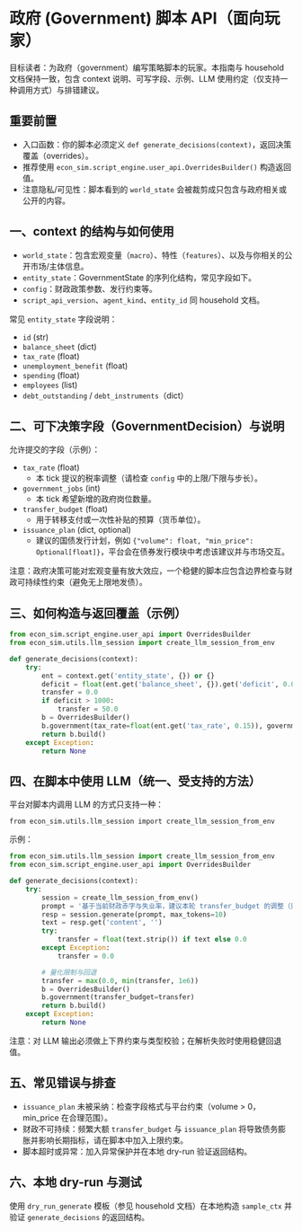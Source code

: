 
# 政府 (Government) 脚本 API（面向玩家）

目标读者：为政府（government）编写策略脚本的玩家。本指南与 household 文档保持一致，包含 context 说明、可写字段、示例、LLM 使用约定（仅支持一种调用方式）与排错建议。

## 重要前置
- 入口函数：你的脚本必须定义 `def generate_decisions(context)`，返回决策覆盖（overrides）。
- 推荐使用 `econ_sim.script_engine.user_api.OverridesBuilder()` 构造返回值。
- 注意隐私/可见性：脚本看到的 `world_state` 会被裁剪成只包含与政府相关或公开的内容。

## 一、context 的结构与如何使用

- `world_state`：包含宏观变量（`macro`）、特性（`features`）、以及与你相关的公开市场/主体信息。
- `entity_state`：GovernmentState 的序列化结构，常见字段如下。
- `config`：财政政策参数、发行约束等。
- `script_api_version`、`agent_kind`、`entity_id` 同 household 文档。

常见 `entity_state` 字段说明：

- `id` (str)
- `balance_sheet` (dict)
- `tax_rate` (float)
- `unemployment_benefit` (float)
- `spending` (float)
- `employees` (list)
- `debt_outstanding` / `debt_instruments`（dict）

## 二、可下决策字段（GovernmentDecision）与说明

允许提交的字段（示例）：

- `tax_rate` (float)
  - 本 tick 提议的税率调整（请检查 `config` 中的上限/下限与步长）。
- `government_jobs` (int)
  - 本 tick 希望新增的政府岗位数量。
- `transfer_budget` (float)
  - 用于转移支付或一次性补贴的预算（货币单位）。
- `issuance_plan` (dict, optional)
  - 建议的国债发行计划，例如 `{"volume": float, "min_price": Optional[float]}`，平台会在债券发行模块中考虑该建议并与市场交互。

注意：政府决策可能对宏观变量有放大效应，一个稳健的脚本应包含边界检查与财政可持续性约束（避免无上限地发债）。

## 三、如何构造与返回覆盖（示例）

```python
from econ_sim.script_engine.user_api import OverridesBuilder
from econ_sim.utils.llm_session import create_llm_session_from_env

def generate_decisions(context):
    try:
        ent = context.get('entity_state', {}) or {}
        deficit = float(ent.get('balance_sheet', {}).get('deficit', 0.0))
        transfer = 0.0
        if deficit > 1000:
            transfer = 50.0
        b = OverridesBuilder()
        b.government(tax_rate=float(ent.get('tax_rate', 0.15)), government_jobs=1, transfer_budget=transfer)
        return b.build()
    except Exception:
        return None
```

## 四、在脚本中使用 LLM（统一、受支持的方法）

平台对脚本内调用 LLM 的方式只支持一种：

    from econ_sim.utils.llm_session import create_llm_session_from_env

示例：

```python
from econ_sim.utils.llm_session import create_llm_session_from_env
from econ_sim.script_engine.user_api import OverridesBuilder

def generate_decisions(context):
    try:
        session = create_llm_session_from_env()
        prompt = '基于当前财政赤字与失业率，建议本轮 transfer_budget 的调整（只返回数字）'
        resp = session.generate(prompt, max_tokens=10)
        text = resp.get('content', '')
        try:
            transfer = float(text.strip()) if text else 0.0
        except Exception:
            transfer = 0.0

        # 量化限制与回退
        transfer = max(0.0, min(transfer, 1e6))
        b = OverridesBuilder()
        b.government(transfer_budget=transfer)
        return b.build()
    except Exception:
        return None
```

注意：对 LLM 输出必须做上下界约束与类型校验；在解析失败时使用稳健回退值。

## 五、常见错误与排查

- `issuance_plan` 未被采纳：检查字段格式与平台约束（volume > 0，min_price 在合理范围）。
- 财政不可持续：频繁大额 `transfer_budget` 与 `issuance_plan` 将导致债务膨胀并影响长期指标，请在脚本中加入上限约束。
- 脚本超时或异常：加入异常保护并在本地 dry-run 验证返回结构。

## 六、本地 dry-run 与测试

使用 `dry_run_generate` 模板（参见 household 文档）在本地构造 `sample_ctx` 并验证 `generate_decisions` 的返回结构。
